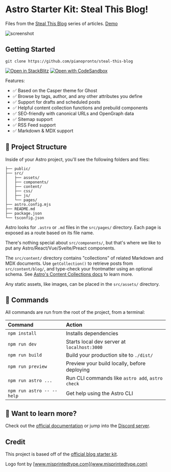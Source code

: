 # Astro Starter Kit: Steal This Blog!

Files from the [Steal This Blog](https://blog.pianopronto.com/steal-this-blog-part-1/) series of articles. [Demo](https://steal-this-blog.vercel.app/)

![screenshot](https://raw.githubusercontent.com/pianopronto/steal-this-blog/master/src/assets/demo/screenshot.png)

## Getting Started

```
git clone https://github.com/pianopronto/steal-this-blog
```

[![Open in StackBlitz](https://developer.stackblitz.com/img/open_in_stackblitz.svg)](https://stackblitz.com/github/pianopronto/steal-this-blog)
[![Open with CodeSandbox](https://assets.codesandbox.io/github/button-edit-lime.svg)](https://codesandbox.io/p/sandbox/github/pianopronto/steal-this-blog)

Features:

- ✅ Based on the Casper theme for Ghost
- ✅ Browse by tags, author, and any other attributes you define
- ✅ Support for drafts and scheduled posts
- ✅ Helpful content collection functions and prebuild components
- ✅ SEO-friendly with canonical URLs and OpenGraph data
- ✅ Sitemap support
- ✅ RSS Feed support
- ✅ Markdown & MDX support

## 🚀 Project Structure

Inside of your Astro project, you'll see the following folders and files:

```
├── public/
├── src/
│   ├── assets/
│   ├── components/
│   ├── content/
│   ├── css/
│   ├── js/
│   └── pages/
├── astro.config.mjs
├── README.md
├── package.json
└── tsconfig.json
```

Astro looks for `.astro` or `.md` files in the `src/pages/` directory. Each page is exposed as a route based on its file name.

There's nothing special about `src/components/`, but that's where we like to put any Astro/React/Vue/Svelte/Preact components.

The `src/content/` directory contains "collections" of related Markdown and MDX documents. Use `getCollection()` to retrieve posts from `src/content/blog/`, and type-check your frontmatter using an optional schema. See [Astro's Content Collections docs](https://docs.astro.build/en/guides/content-collections/) to learn more.

Any static assets, like images, can be placed in the `src/assets/` directory.

## 🧞 Commands

All commands are run from the root of the project, from a terminal:

| Command                   | Action                                           |
| :------------------------ | :----------------------------------------------- |
| `npm install`             | Installs dependencies                            |
| `npm run dev`             | Starts local dev server at `localhost:3000`      |
| `npm run build`           | Build your production site to `./dist/`          |
| `npm run preview`         | Preview your build locally, before deploying     |
| `npm run astro ...`       | Run CLI commands like `astro add`, `astro check` |
| `npm run astro -- --help` | Get help using the Astro CLI                     |

## 👀 Want to learn more?

Check out the [official documentation](https://docs.astro.build) or jump into the [Discord server](https://astro.build/chat).

## Credit

This project is based off of the [official blog starter kit](https://github.com/withastro/astro/tree/main/examples/blog).

Logo font by [www.misprintedtype.com](www.misprintedtype.com)
